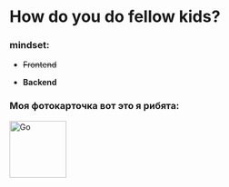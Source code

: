 
# How do you do fellow kids?

### mindset:

- ~~Frontend~~

- __Backend__


### Моя фотокарточка вот это я рибята:

<div>
	<img
	  src="https://github.com/mkenney/go-chrome/wiki/assets/images/gopher-logo.png"
	  alt="Go"
	  width="100"

</div>

